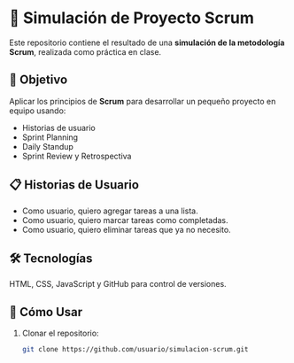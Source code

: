 # 🏁 Simulación de Proyecto Scrum

Este repositorio contiene el resultado de una **simulación de la metodología Scrum**, realizada como práctica en clase.

## 🎯 Objetivo
Aplicar los principios de **Scrum** para desarrollar un pequeño proyecto en equipo usando:
- Historias de usuario
- Sprint Planning
- Daily Standup
- Sprint Review y Retrospectiva

## 📋 Historias de Usuario
- Como usuario, quiero agregar tareas a una lista.
- Como usuario, quiero marcar tareas como completadas.
- Como usuario, quiero eliminar tareas que ya no necesito.

## 🛠 Tecnologías
HTML, CSS, JavaScript y GitHub para control de versiones.

## 🚀 Cómo Usar
1. Clonar el repositorio:
   ```bash
   git clone https://github.com/usuario/simulacion-scrum.git
